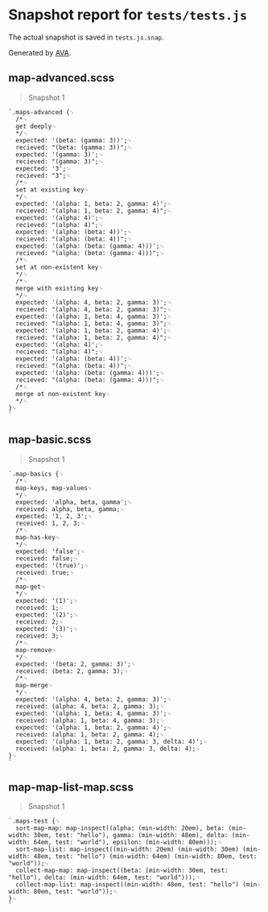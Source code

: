 # Snapshot report for `tests/tests.js`

The actual snapshot is saved in `tests.js.snap`.

Generated by [AVA](https://ava.li).

## map-advanced.scss

> Snapshot 1

    `.maps-advanced {␊
      /*␊
      get deeply␊
      */␊
      expected: '(beta: (gamma: 3))';␊
      recieved: "(beta: (gamma: 3))";␊
      expected: '(gamma: 3)';␊
      recieved: "(gamma: 3)";␊
      expected: '3';␊
      recieved: "3";␊
      /*␊
      set at existing key␊
      */␊
      expected: '(alpha: 1, beta: 2, gamma: 4)';␊
      recieved: "(alpha: 1, beta: 2, gamma: 4)";␊
      expected: '(alpha: 4)';␊
      recieved: "(alpha: 4)";␊
      expected: '(alpha: (beta: 4))';␊
      recieved: "(alpha: (beta: 4))";␊
      expected: '(alpha: (beta: (gamma: 4)))';␊
      recieved: "(alpha: (beta: (gamma: 4)))";␊
      /*␊
      set at non-existent key␊
      */␊
      /*␊
      merge with existing key␊
      */␊
      expected: '(alpha: 4, beta: 2, gamma: 3)';␊
      recieved: "(alpha: 4, beta: 2, gamma: 3)";␊
      expected: '(alpha: 1, beta: 4, gamma: 3)';␊
      recieved: "(alpha: 1, beta: 4, gamma: 3)";␊
      expected: '(alpha: 1, beta: 2, gamma: 4)';␊
      recieved: "(alpha: 1, beta: 2, gamma: 4)";␊
      expected: '(alpha: 4)';␊
      recieved: "(alpha: 4)";␊
      expected: '(alpha: (beta: 4))';␊
      recieved: "(alpha: (beta: 4))";␊
      expected: '(alpha: (beta: (gamma: 4)))';␊
      recieved: "(alpha: (beta: (gamma: 4)))";␊
      /*␊
      merge at non-existent key␊
      */␊
    }␊
    `

## map-basic.scss

> Snapshot 1

    `.map-basics {␊
      /*␊
      map-keys, map-values␊
      */␊
      expected: 'alpha, beta, gamma';␊
      received: alpha, beta, gamma;␊
      expected: '1, 2, 3';␊
      received: 1, 2, 3;␊
      /*␊
      map-has-key␊
      */␊
      expected: 'false';␊
      received: false;␊
      expected: '(true)';␊
      received: true;␊
      /*␊
      map-get␊
      */␊
      expected: '(1)';␊
      received: 1;␊
      expected: '(2)';␊
      received: 2;␊
      expected: '(3)';␊
      received: 3;␊
      /*␊
      map-remove␊
      */␊
      expected: '(beta: 2, gamma: 3)';␊
      received: (beta: 2, gamma: 3);␊
      /*␊
      map-merge␊
      */␊
      expected: '(alpha: 4, beta: 2, gamma: 3)';␊
      received: (alpha: 4, beta: 2, gamma: 3);␊
      expected: '(alpha: 1, beta: 4, gamma: 3)';␊
      received: (alpha: 1, beta: 4, gamma: 3);␊
      expected: '(alpha: 1, beta: 2, gamma: 4)';␊
      received: (alpha: 1, beta: 2, gamma: 4);␊
      expected: '(alpha: 1, beta: 2, gamma: 3, delta: 4)';␊
      received: (alpha: 1, beta: 2, gamma: 3, delta: 4);␊
    }␊
    `

## map-map-list-map.scss

> Snapshot 1

    `.maps-test {␊
      sort-map-map: map-inspect((alpha: (min-width: 20em), beta: (min-width: 30em, test: "hello"), gamma: (min-width: 48em), delta: (min-width: 64em, test: "world"), epsilon: (min-width: 80em)));␊
      sort-map-list: map-inspect((min-width: 20em) (min-width: 30em) (min-width: 48em, test: "hello") (min-width: 64em) (min-width: 80em, test: "world"));␊
      collect-map-map: map-inspect((beta: (min-width: 30em, test: "hello"), delta: (min-width: 64em, test: "world")));␊
      collect-map-list: map-inspect((min-width: 48em, test: "hello") (min-width: 80em, test: "world"));␊
    }␊
    `
